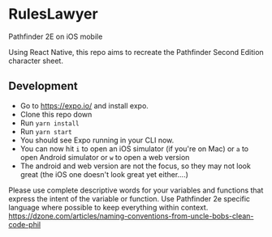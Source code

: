 # RulesLawyer
Pathfinder 2E on iOS mobile

Using React Native, this repo aims to recreate the Pathfinder Second Edition character sheet.

## Development
- Go to https://expo.io/ and install expo.
- Clone this repo down
- Run `yarn install`
- Run `yarn start`
- You should see Expo running in your CLI now.
- You can now hit `i` to open an iOS simulator (if you're on Mac) or `a` to open Android simulator or `w` to open a web version
- The android and web version are not the focus, so they may not look great (the iOS one doesn't look great yet either....)

Please use complete descriptive words for your variables and functions that express the intent of the variable or function. Use Pathfinder 2e specific language where possible to keep everything within context. https://dzone.com/articles/naming-conventions-from-uncle-bobs-clean-code-phil